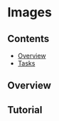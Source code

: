 # Images

<!--TOC_START-->
## Contents
- [Overview](#overview)
- [Tasks](#tasks)

<!--TOC_END-->
## Overview

## Tutorial
